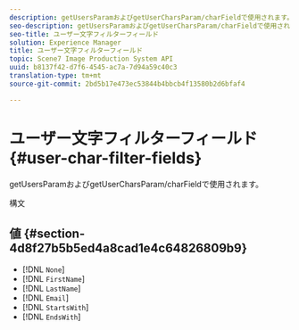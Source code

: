 ```yaml
---
description: getUsersParamおよびgetUserCharsParam/charFieldで使用されます。
seo-description: getUsersParamおよびgetUserCharsParam/charFieldで使用されます。
seo-title: ユーザー文字フィルターフィールド
solution: Experience Manager
title: ユーザー文字フィルターフィールド
topic: Scene7 Image Production System API
uuid: b8137f42-d7f6-4545-ac7a-7d94a59c40c3
translation-type: tm+mt
source-git-commit: 2bd5b17e473ec53844b4bbcb4f13580b2d6bfaf4

---
```



# ユーザー文字フィルターフィールド{#user-char-filter-fields}

getUsersParamおよびgetUserCharsParam/charFieldで使用されます。

構文

## 値 {#section-4d8f27b5b5ed4a8cad1e4c64826809b9}

* [!DNL `None`]
* [!DNL `FirstName`]
* [!DNL `LastName`]
* [!DNL `Email`]
* [!DNL `StartsWith`]
* [!DNL `EndsWith`]

